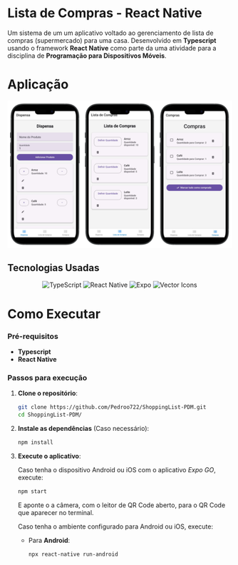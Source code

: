 # Lista de Compras - React Native

Um sistema de um um aplicativo voltado ao gerenciamento de lista de compras (supermercado) para uma casa. Desenvolvido em **Typescript** usando o framework **React Native** como parte da uma atividade para a disciplina de **Programação para Dispositivos Móveis**.

# Aplicação

<div align="center">
  <img src="Telas.png" width="800" alt="Jogo">
</div>

## Tecnologias Usadas

<div align="center">

![TypeScript](https://img.shields.io/badge/TypeScript-%23323330?style=for-the-badge&logo=typescript&logoColor=%233178C6)
![React Native](https://img.shields.io/badge/React%20Native-%2320232a?style=for-the-badge&logo=react&logoColor=%2361DAFB)
![Expo](https://img.shields.io/badge/Expo-%23000000?style=for-the-badge&logo=expo&logoColor=%2361DAFB)
![Vector Icons](https://img.shields.io/badge/Vector%20Icons-%23000000?style=for-the-badge&logo=react&logoColor=%2361DAFB)

</div>

# Como Executar
### Pré-requisitos

- **Typescript**
- **React Native**

### Passos para execução

1. **Clone o repositório**:
   ```bash
   git clone https://github.com/Pedroo722/ShoppingList-PDM.git
   cd ShoppingList-PDM/
   ```
2. **Instale as dependências** (Caso necessário):
   ```bash
   npm install
   ```
3. **Execute o aplicativo**:
   
   Caso tenha o dispositivo Android ou iOS com o aplicativo *Expo GO*, execute:
     ```bash
     npm start
     ```
    E aponte o a câmera, com o leitor de QR Code aberto, para o QR Code que aparecer no terminal.

   Caso tenha o ambiente configurado para Android ou iOS, execute:

   - Para **Android**:

     ```bash
     npx react-native run-android
     ```